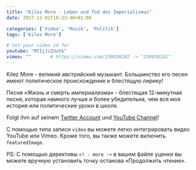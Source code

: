 ```yaml
---
title: "Kilez More - Leben und Tod des Imperialismus"
date: 2017-11-01T16:23:40+01:00

categories: ['Video', 'Musik', 'Politik']
tags: ['Kilez More']

# Set your video id for
youtube: "M7IjJiZUutk"
vimeo: ""       # https://vimeo.com/239830182 -> "239830182"
---
```

Kilez More - великий австрийский музыкант.
Большинство его песен имеют политическое происхождение и блестящую лирику!

<!--more-->

Песня «Жизнь и смерть империализма» - блестящая 12-минутная песня, которая намного лучше и более убедительна, чем вся моя история или политические уроки в школе.

Folgt ihm auf seinem [Twitter Account](https://twitter.com/KilezMore) und [YouTube Channel](https://www.youtube.com/user/Morestradamuz)!


С помощью типа записи `video` вы можете легко интегрировать видео YouTube или Vimeo.
Кроме того, вы также можете включить `featuredImage`.


PS: С помощью директивы `<! - more ->` в вашем файле уценки вы можете вручную установить точку останова «Продолжить чтение».
